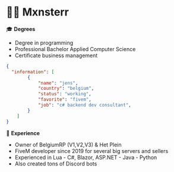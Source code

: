 # 🙋‍♂️ Mxnsterr

🎓 **Degrees**
- Degree in programming
- Professional Bachelor Applied Computer Science
- Certificate business management


```json
{
  "information": [
        {
            "name": "jens",
            "country": "belgium",
            "status": "working",
            "favorite": "fivem",
            "job": "c# backend dev consultant",
        }
    ]
}
```

💼 **Experience**
- Owner of BelgiumRP (V1,V2,V3) & Het Plein
- FiveM developer since 2019 for several big servers and sellers
- Experienced in Lua - C#, Blazor, ASP.NET - Java - Python
- Also created tons of Discord bots
